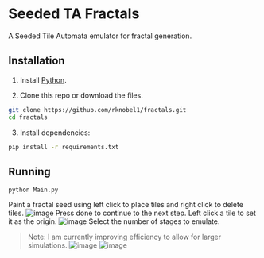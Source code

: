 # Seeded TA Fractals

A Seeded Tile Automata emulator for fractal generation.

## Installation  

1. Install [Python](https://www.python.org/downloads/).  

2. Clone this repo or download the files.  
```bash
git clone https://github.com/rknobel1/fractals.git
cd fractals
```

3. Install dependencies:  
```bash
pip install -r requirements.txt
```

## Running  
```
python Main.py
```

Paint a fractal seed using left click to place tiles and right click to delete tiles.
![image](https://github.com/user-attachments/assets/2edb09d7-0ff5-4291-9b6f-c4ab30459f55)
Press done to continue to the next step.
Left click a tile to set it as the origin.
![image](https://github.com/user-attachments/assets/9b7fa562-f3b4-4e50-99dc-67a8fe3cf0a8)
Select the number of stages to emulate.
> Note: I am currently improving efficiency to allow for larger simulations.
![image](https://github.com/user-attachments/assets/f39e7e7f-9f8f-4746-a836-ded3dfb6555c)
![image](https://github.com/user-attachments/assets/d626bcc5-841c-4992-b73b-91fd29a0c735)




